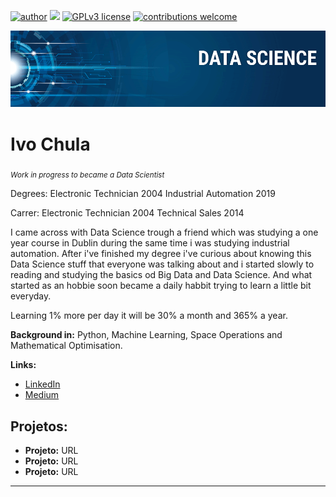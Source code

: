 [![author](https://img.shields.io/badge/author-ivochula-red.svg)](https://www.linkedin.com/in/ivochula) [![](https://img.shields.io/badge/python-3.7+-blue.svg)](https://www.python.org/downloads/release/python-365/) [![GPLv3 license](https://img.shields.io/badge/License-GPLv3-blue.svg)](http://perso.crans.org/besson/LICENSE.html) [![contributions welcome](https://img.shields.io/badge/contributions-welcome-brightgreen.svg?style=flat)](https://github.com/carlosfab/data_science/issues)

<p align="center">
  <img src="BannerdataScience.png" >
</p>


# Ivo Chula
<sub>*Work in progress to became a Data Scientist* </sub>

Degrees:
Electronic Technician 2004
Industrial Automation 2019

Carrer:
Electronic Technician 2004
Technical Sales 2014

I came across with Data Science trough a friend which was studying a one year course in Dublin during the same time i was studying industrial automation. After i've finished my degree i've curious about knowing this Data Science stuff that everyone was talking about and i started slowly to reading and studying the basics od Big Data and Data Science. And what started as an hobbie soon became a daily habbit trying to learn a little bit everyday. 

Learning 1% more per day it will be 30% a month and 365% a year.


**Background in:** Python, Machine Learning, Space Operations and Mathematical Optimisation.

**Links:**
* [LinkedIn](https://www.linkedin.com/in/ivochula)
* [Medium](https://www.medium.com)


## Projetos:

* **Projeto:** URL
* **Projeto:** URL
* **Projeto:** URL
---




